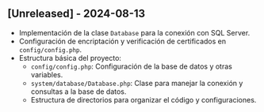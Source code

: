 ## [Unreleased] - 2024-08-13

- Implementación de la clase `Database` para la conexión con SQL Server.
- Configuración de encriptación y verificación de certificados en `config/config.php`.
- Estructura básica del proyecto:
  - `config/config.php`: Configuración de la base de datos y otras variables.
  - `system/database/Database.php`: Clase para manejar la conexión y consultas a la base de datos.
  - Estructura de directorios para organizar el código y configuraciones.
